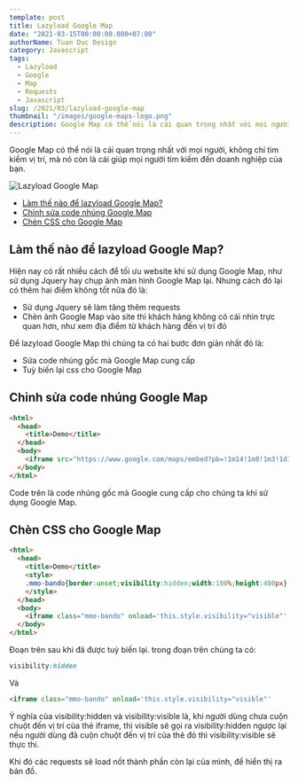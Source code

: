 ```yaml
---
template: post
title: Lazyload Google Map
date: "2021-03-15T00:00:00.000+07:00"
authorName: Tuan Duc Design
category: Javascript
tags:
  - Lazyload
  - Google
  - Map
  - Requests
  - Javascript
slug: /2021/03/lazyload-google-map
thumbnail: "/images/google-maps-logo.png"
description: Google Map có thể nói là cái quan trọng nhất với mọi người, không chỉ tìm kiếm vị trí, mà nó còn là cái giúp mọi người tìm kiếm đến doanh nghiệp của bạn.
---
```


Google Map có thể nói là cái quan trọng nhất với mọi người, không chỉ tìm kiếm vị trí, mà nó còn là cái giúp mọi người tìm kiếm đến doanh nghiệp của bạn.

![Lazyload Google Map](/images/google-maps-logo.png)

- [Làm thế nào để lazyload Google Map?](#làm-thế-nào-để-lazyload-google-map)
- [Chỉnh sửa code nhúng Google Map](#chỉnh-sửa-code-nhúng-google-map)
- [Chèn CSS cho Google Map](#chèn-css-cho-google-map)

## Làm thế nào để lazyload Google Map?

Hiện nay có rất nhiều cách để tối ưu website khi sử dụng Google Map, như sử dụng Jquery hay chụp ảnh màn hình Google Map lại. Nhưng cách đó lại có thêm hai điểm không tốt nữa đó là:

- Sử dụng Jquery sẽ làm tăng thêm requests
- Chèn ảnh Google Map vào site thì khách hàng không có cái nhìn trực quan hơn, như xem địa điểm từ khách hàng đến vị trí đó

Để lazyload Google Map thì chúng ta có hai bước đơn giản nhất đó là:

- Sửa code nhúng gốc mà Google Map cung cấp
- Tuỳ biến lại css cho Google Map

## Chỉnh sửa code nhúng Google Map

```html
<html>
  <head>
    <title>Demo</title>
  </head>
  <body>
    <iframe src="https://www.google.com/maps/embed?pb=!1m14!1m8!1m3!1d14902.960688924857!2d105.791736!3d20.962947!3m2!1i1024!2i768!4f13.1!3m3!1m2!1s0x3135ad28ea29211f%3A0x604fe71832a3e934!2zS2h1IMSRw7QgdGjhu4sgWGEgTGEsIFBow7pjIExhLCBIw6AgxJDDtG5nLCBIYW5vaSwgVmlldG5hbQ!5e0!3m2!1sen!2sus!4v1615812965056!5m2!1sen!2sus" width="800" height="600" style="border:0;" allowfullscreen="" loading="lazy"></iframe>
  </body>
</html>
```

Code trên là code nhúng gốc mà Google cung cấp cho chúng ta khi sử dụng Google Map.

## Chèn CSS cho Google Map

```html
<html>
  <head>
    <title>Demo</title>
    <style>
    .mmo-bando{border:unset;visibility:hidden;width:100%;height:400px}
    </style>
  </head>
  <body>
    <iframe class="mmo-bando" onload='this.style.visibility="visible"' src="https://www.google.com/maps/embed?pb=!1m18!1m12!1m3!1d7451.479825628708!2d105.78735892285039!3d20.962957412878765!2m3!1f0!2f0!3f0!3m2!1i1024!2i768!4f13.1!3m3!1m2!1s0x3135ad28ea29211f%3A0x604fe71832a3e934!2zS2h1IMSRw7QgdGjhu4sgWGEgTGEsIFBow7pjIExhLCBIw6AgxJDDtG5nLCBIw6AgTuG7mWksIFZp4buHdCBOYW0!5e0!3m2!1svi!2sus!4v1519359932775" loading="lazy"></iframe>
  </body>
</html>
```

Đoạn trên sau khi đã được tuỳ biến lại. trong đoạn trên chúng ta có:

```css
visibility:hidden
```

Và

```html
<iframe class="mmo-bando" onload='this.style.visibility="visible"'
```

Ý nghĩa của visibility:hidden và visibility:visible là, khi người dùng chưa cuộn chuột đến vị trí của thẻ iframe, thì visible sẽ gọi ra visibility:hidden ngược lại nếu người dùng đã cuộn chuột đến vị trí của thẻ đó thì visibility:visible sẽ thực thi.

Khi đó các requests sẽ load nốt thành phần còn lại của mình, để hiển thị ra bản đồ.
